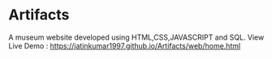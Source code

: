 # Artifacts
A museum website developed using HTML,CSS,JAVASCRIPT and SQL.
View Live Demo : https://jatinkumar1997.github.io/Artifacts/web/home.html
